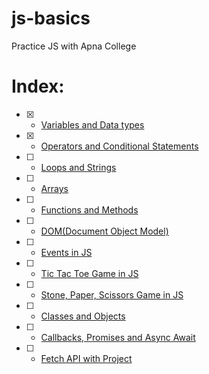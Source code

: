 # js-basics
Practice JS with Apna College
# Index:
- [x] - [Variables and Data types](/L01_VarAndDataTypes.js)
- [x] - [Operators and Conditional Statements](/L02_OperatorsAndConditionalStatements.js)
- [ ] - [Loops and Strings](/L03_LoopsAndStrings.js)
- [ ] - [Arrays]()
- [ ] - [Functions and Methods]()
- [ ] - [DOM(Document Object Model)]()
- [ ] - [Events in JS]()
- [ ] - [Tic Tac Toe Game in JS]()
- [ ] - [Stone, Paper, Scissors Game in JS]()
- [ ] - [Classes and Objects]()
- [ ] - [Callbacks, Promises and Async Await]()
- [ ] - [Fetch API with Project]()